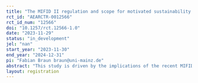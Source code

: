 ```yaml
---
title: "The MIFID II regulation and scope for motivated sustainability investments"
rct_id: "AEARCTR-0012566"
rct_id_num: "12566"
doi: "10.1257/rct.12566-1.0"
date: "2023-11-29"
status: "in_development"
jel: "nan"
start_year: "2023-11-30"
end_year: "2024-12-31"
pi: "Fabian Braun braun@uni-mainz.de"
abstract: "This study is driven by the implications of the recent MIFID II regulation, which requires financial advisors to consider their clients' sustainability preferences and tailor investment recommendations accordingly. The central aim of our research is to examine the extent to which MIFID II allows for motivated reasoning when selecting sustainable investments. Specifically, we investigate if investors' assessment of sustainability criteria is influenced by the potential for financial gains. We conduct an incentivized online experiment on Prolific with 800 participants. Our results shed light on the effectiveness of the MIFID II regulation in capturing sustainability preferences."
layout: registration
---
```



